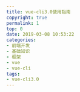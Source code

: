 ```yaml
---
title: vue-cli3.0使用指南
copyright: true
permalink: 1
top: 0
date: 2019-03-08 10:53:22
categories:
- 前端开发
- 基础知识
- 框架
- vue
- vue-cli
tags:
- vue-cli3.0
---
```

